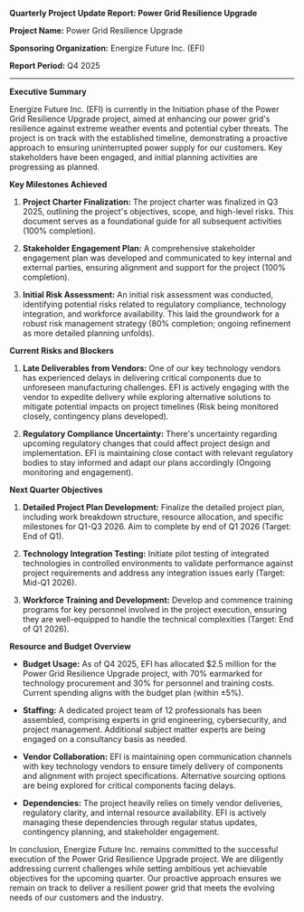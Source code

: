 **Quarterly Project Update Report: Power Grid Resilience Upgrade**

**Project Name:** Power Grid Resilience Upgrade

**Sponsoring Organization:** Energize Future Inc. (EFI)

**Report Period:** Q4 2025

---

**Executive Summary**

Energize Future Inc. (EFI) is currently in the Initiation phase of the Power Grid Resilience Upgrade project, aimed at enhancing our power grid's resilience against extreme weather events and potential cyber threats. The project is on track with the established timeline, demonstrating a proactive approach to ensuring uninterrupted power supply for our customers. Key stakeholders have been engaged, and initial planning activities are progressing as planned.

**Key Milestones Achieved**

1. **Project Charter Finalization:** The project charter was finalized in Q3 2025, outlining the project's objectives, scope, and high-level risks. This document serves as a foundational guide for all subsequent activities (100% completion).

2. **Stakeholder Engagement Plan:** A comprehensive stakeholder engagement plan was developed and communicated to key internal and external parties, ensuring alignment and support for the project (100% completion).

3. **Initial Risk Assessment:** An initial risk assessment was conducted, identifying potential risks related to regulatory compliance, technology integration, and workforce availability. This laid the groundwork for a robust risk management strategy (80% completion; ongoing refinement as more detailed planning unfolds).

**Current Risks and Blockers**

1. **Late Deliverables from Vendors:** One of our key technology vendors has experienced delays in delivering critical components due to unforeseen manufacturing challenges. EFI is actively engaging with the vendor to expedite delivery while exploring alternative solutions to mitigate potential impacts on project timelines (Risk being monitored closely, contingency plans developed).

2. **Regulatory Compliance Uncertainty:** There's uncertainty regarding upcoming regulatory changes that could affect project design and implementation. EFI is maintaining close contact with relevant regulatory bodies to stay informed and adapt our plans accordingly (Ongoing monitoring and engagement).

**Next Quarter Objectives**

1. **Detailed Project Plan Development:** Finalize the detailed project plan, including work breakdown structure, resource allocation, and specific milestones for Q1-Q3 2026. Aim to complete by end of Q1 2026 (Target: End of Q1).

2. **Technology Integration Testing:** Initiate pilot testing of integrated technologies in controlled environments to validate performance against project requirements and address any integration issues early (Target: Mid-Q1 2026).

3. **Workforce Training and Development:** Develop and commence training programs for key personnel involved in the project execution, ensuring they are well-equipped to handle the technical complexities (Target: End of Q1 2026).

**Resource and Budget Overview**

- **Budget Usage:** As of Q4 2025, EFI has allocated $2.5 million for the Power Grid Resilience Upgrade project, with 70% earmarked for technology procurement and 30% for personnel and training costs. Current spending aligns with the budget plan (within ±5%).

- **Staffing:** A dedicated project team of 12 professionals has been assembled, comprising experts in grid engineering, cybersecurity, and project management. Additional subject matter experts are being engaged on a consultancy basis as needed.

- **Vendor Collaboration:** EFI is maintaining open communication channels with key technology vendors to ensure timely delivery of components and alignment with project specifications. Alternative sourcing options are being explored for critical components facing delays.

- **Dependencies:** The project heavily relies on timely vendor deliveries, regulatory clarity, and internal resource availability. EFI is actively managing these dependencies through regular status updates, contingency planning, and stakeholder engagement.

In conclusion, Energize Future Inc. remains committed to the successful execution of the Power Grid Resilience Upgrade project. We are diligently addressing current challenges while setting ambitious yet achievable objectives for the upcoming quarter. Our proactive approach ensures we remain on track to deliver a resilient power grid that meets the evolving needs of our customers and the industry.